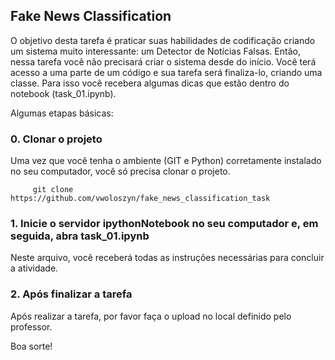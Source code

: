 ## Fake News Classification
O objetivo desta tarefa é praticar suas habilidades de codificação criando um sistema muito interessante: um Detector de Notícias Falsas. Então, nessa tarefa você não precisará criar o sistema desde do início. Você terá acesso a uma parte de um código e sua tarefa será finaliza-lo, criando uma classe. Para isso você recebera algumas dicas que estão dentro do notebook (task_01.ipynb).

Algumas etapas básicas:

### 0. Clonar o projeto
Uma vez que você tenha o ambiente (GIT e Python) corretamente instalado no seu computador, você só precisa clonar o projeto.
```
     git clone https://github.com/vwoloszyn/fake_news_classification_task
```


### 1. Inicie o servidor ipythonNotebook no seu computador e, em seguida, abra task_01.ipynb
Neste arquivo, você receberá todas as instruções necessárias para concluir a atividade.

### 2. Após finalizar a tarefa
Após realizar a tarefa, por favor faça o upload no local definido pelo professor.

Boa sorte!

